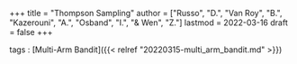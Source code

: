 +++
title = "Thompson Sampling"
author = ["Russo", "D.", "Van Roy", "B.", "Kazerouni", "A.", "Osband", "I.", "&amp; Wen", "Z."]
lastmod = 2022-03-16
draft = false
+++

tags
: [Multi-Arm Bandit]({{< relref "20220315-multi_arm_bandit.md" >}})
